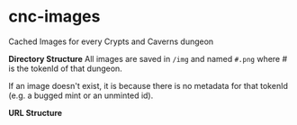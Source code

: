 # cnc-images
Cached Images for every Crypts and Caverns dungeon

**Directory Structure**
All images are saved in `/img` and named `#.png` where # is the tokenId of that dungeon.

If an image doesn't exist, it is because there is no metadata for that tokenId (e.g. a bugged mint or an unminted id).

**URL Structure**


